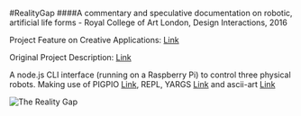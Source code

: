 #RealityGap
####A commentary and speculative documentation on robotic, artificial life forms - Royal College of Art London, Design Interactions, 2016

Project Feature on Creative Applications: [Link](www.creativeapplications.net/arduino-2/the-reality-gap-a-commentary-and-speculative-documentation-on-robotic-artificial-life-forms/)

Original Project Description: [Link](www.riccardolardi.com/realitygap)

A node.js CLI interface (running on a Raspberry Pi) to control three physical robots. Making use of PIGPIO [Link](https://github.com/fivdi/pigpio), REPL, YARGS [Link](https://github.com/yargs/yargs) and ascii-art [Link](https://github.com/khrome/ascii-art)

![The Reality Gap](http://riccardolardi.com/assets/images/realitygap/realitygap3.jpg "The Reality Gap")